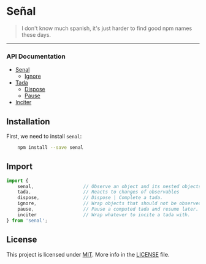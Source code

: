 # Señal

> I don't know much spanish, it's just harder to find good npm names these days.
---

### API Documentation

- [Senal](https://github.com/zacharygriffee/senal/blob/main/docs/senal-api.md)
  - [Ignore](https://github.com/zacharygriffee/senal/blob/main/docs/ignore-api.md)
- [Tada](https://github.com/zacharygriffee/senal/blob/main/docs/tada-api.md)
  - [Dispose](https://github.com/zacharygriffee/senal/blob/main/docs/dispose-api.md)
  - [Pause](https://github.com/zacharygriffee/senal/blob/main/docs/pause-api.md)
- [Inciter](https://github.com/zacharygriffee/senal/blob/main/docs/inciter-api.md)

## Installation
First, we need to install `senal`:

```bash
    npm install --save senal
```

## Import

```js
import { 
    senal,                  // Observe an object and its nested objects   (observable)
    tada,                   // Reacts to changes of observables           (observer)
    dispose,                // Dispose | Complete a tada.    
    ignore,                 // Wrap objects that should not be observed ever
    pause,                  // Pause a computed tada and resume later.
    inciter                 // Wrap whatever to incite a tada with.
} from 'senal';
```


## License
This project is licensed under [MIT](LICENSE.md).
More info in the [LICENSE](LICENSE.md) file.
